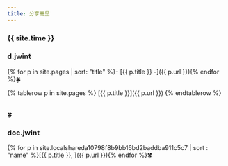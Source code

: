 ```yaml
---
title: 分享冊呈
---
```


### {{ site.time }}

### d.jwint

{% for p in site.pages | sort: "title" %}- [{{ p.title }}   -]({{ p.url }}){% endfor %}🍀


<table>
{% tablerow p in site.pages %}
  [{{ p.title }}]({{ p.url }})
{% endtablerow %}
</table>🍀

### doc.jwint

{% for p in site.localshareda10798f8b9bb16bd2baddba911c5c7 | sort : "name" %}[{{ p.title }}, ]({{ p.url }}){% endfor %}🍀


